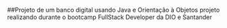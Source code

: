 ##Projeto de um banco digital usando Java e Orientação à Objetos
projeto realizando durante o bootcamp FullStack Developer da DIO e Santander